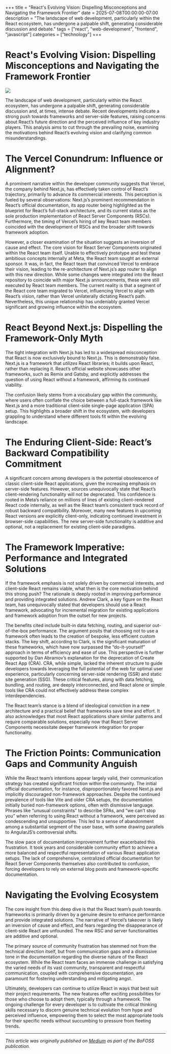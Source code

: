 +++
title = "React's Evolving Vision: Dispelling Misconceptions and Navigating the Framework Frontier"
date = 2025-07-08T00:00:00-07:00
description = "The landscape of web development, particularly within the React ecosystem, has undergone a palpable shift, generating considerable discussion and debate."
tags = ["react", "web-development", "frontend", "javascript"]
categories = ["technology"]
+++

# React's Evolving Vision: Dispelling Misconceptions and Navigating the Framework Frontier

![](https://miro.medium.com/v2/resize:fit:1400/1*NqJcgBDDRJ-7LzFC9qFOiQ.png)

The landscape of web development, particularly within the React ecosystem, has undergone a palpable shift, generating considerable discussion and, at times, intense debate. Recent developments indicate a strong push towards frameworks and server-side features, raising concerns about React’s future direction and the perceived influence of key industry players. This analysis aims to cut through the prevailing noise, examining the motivations behind React’s evolving vision and clarifying common misunderstandings.

# The Vercel Conundrum: Influence or Alignment?

A prominent narrative within the developer community suggests that Vercel, the company behind Next.js, has effectively taken control of React’s trajectory, primarily to advance its commercial interests. This perception is fueled by several observations: Next.js’s prominent recommendation in React’s official documentation, its app router being highlighted as the blueprint for React’s full-stack architecture, and its current status as the sole production implementation of React Server Components (RSCs). Furthermore, the timing of Vercel’s hiring of key React team members coincided with the development of RSCs and the broader shift towards framework adoption.

However, a closer examination of the situation suggests an inversion of cause and effect. The core vision for React Server Components originated within the React team itself. Unable to effectively prototype and test these ambitious concepts internally at Meta, the React team sought an external sponsor. It was, in fact, the React team that convinced Vercel to embrace their vision, leading to the re-architecture of Next.js’s app router to align with this new direction. While some changes were integrated into the React repository to coincide with major Next.js announcements, these were still executed by React team members. The current reality is that a segment of the React core team migrated to Vercel, influencing Vercel to align with React’s vision, rather than Vercel unilaterally dictating React’s path. Nevertheless, this unique relationship has undeniably granted Vercel significant and growing influence within the ecosystem.

# React Beyond Next.js: Dispelling the Framework-Only Myth

The tight integration with Next.js has led to a widespread misconception that React is now exclusively bound to Next.js. This is demonstrably false. Next.js is a framework that _utilizes_ React libraries; it builds upon React, rather than replacing it. React’s official website showcases other frameworks, such as Remix and Gatsby, and explicitly addresses the question of using React without a framework, affirming its continued viability.

The confusion likely stems from a vocabulary gap within the community, where users often conflate the choice between a full-stack framework like Next.js and a more traditional client-side single-page application (SPA) setup. This highlights a broader shift in the ecosystem, with developers grappling to understand where different tools fit within the evolving landscape.

# The Enduring Client-Side: React’s Backward Compatibility Commitment

A significant concern among developers is the potential obsolescence of classic client-side React applications, given the increasing emphasis on server-side features. However, sources unequivocally state that React’s client-rendering functionality will not be deprecated. This confidence is rooted in Meta’s reliance on millions of lines of existing client-rendered React code internally, as well as the React team’s consistent track record of robust backward compatibility. Moreover, many new features in upcoming React versions are explicitly client-only, indicating continued investment in browser-side capabilities. The new server-side functionality is additive and optional, not a replacement for existing client-side paradigms.

# The Framework Imperative: Performance and Integrated Solutions

If the framework emphasis is not solely driven by commercial interests, and client-side React remains viable, what then is the core motivation behind this strong push? The rationale is deeply rooted in improving performance and providing integrated solutions. Andrew Clark, a key figure on the React team, has unequivocally stated that developers should use a React framework, advocating for incremental migration for existing applications and framework adoption from the outset for new projects.

The benefits cited include built-in data fetching, routing, and superior out-of-the-box performance. The argument posits that choosing not to use a framework often leads to the creation of bespoke, less efficient custom stacks. The key shift, according to Clark, is the significant maturation of these frameworks, which have now surpassed the “do-it-yourself” approach in terms of efficiency and ease of use. This perspective is further supported by Dan Abramov’s explanation for the deprecation of Create React App (CRA). CRA, while simple, lacked the inherent structure to guide developers towards leveraging the full potential of the web for optimal user experience, particularly concerning server-side rendering (SSR) and static site generation (SSG). These critical features, along with data fetching, bundling, and routing, are deeply interconnected, and React alone or simple tools like CRA could not effectively address these complex interdependencies.

The React team’s stance is a blend of ideological conviction in a new architecture and a practical belief that frameworks save time and effort. It also acknowledges that most React applications share similar patterns and require comparable solutions, especially now that React Server Components necessitate deeper framework integration for proper functionality.

# The Friction Points: Communication Gaps and Community Anguish

While the React team’s intentions appear largely valid, their communication strategy has created significant friction within the community. The initial official documentation, for instance, disproportionately favored Next.js and implicitly discouraged non-framework approaches. Despite the continued prevalence of tools like Vite and older CRA setups, the documentation initially buried non-framework options, often with dismissive language. Phrases like “unusual constraints” to describe SPAs, and “we can’t stop you” when referring to using React without a framework, were perceived as condescending and unsupportive. This led to a sense of abandonment among a substantial segment of the user base, with some drawing parallels to AngularJS’s controversial shifts.

The slow pace of documentation improvement further exacerbated this frustration. It took years and considerable community effort to achieve a more balanced and respectful representation of various React application setups. The lack of comprehensive, centralized official documentation for React Server Components themselves also contributed to confusion, forcing developers to rely on external blog posts and framework-specific documentation.

# Navigating the Evolving Ecosystem

The core insight from this deep dive is that the React team’s push towards frameworks is primarily driven by a genuine desire to enhance performance and provide integrated solutions. The narrative of Vercel’s takeover is likely an inversion of cause and effect, and fears regarding the disappearance of client-side React are unfounded. The new RSC and server functionalities are additive and optional.

The primary source of community frustration has stemmed not from the technical direction itself, but from communication gaps and a dismissive tone in the documentation regarding the diverse nature of the React ecosystem. While the React team faces an immense challenge in satisfying the varied needs of its vast community, transparent and respectful communication, coupled with comprehensive documentation, are paramount for fostering understanding and mitigating angst.

Ultimately, developers can continue to utilize React in ways that best suit their project requirements. The new features offer exciting possibilities for those who choose to adopt them, typically through a framework. The ongoing challenge for every developer is to cultivate the critical thinking skills necessary to discern genuine technical evolution from hype and perceived influence, empowering them to select the most appropriate tools for their specific needs without succumbing to pressure from fleeting trends.


---

*This article was originally published on [Medium](https://medium.com/bofoss) as part of the BoFOSS publication.* 
